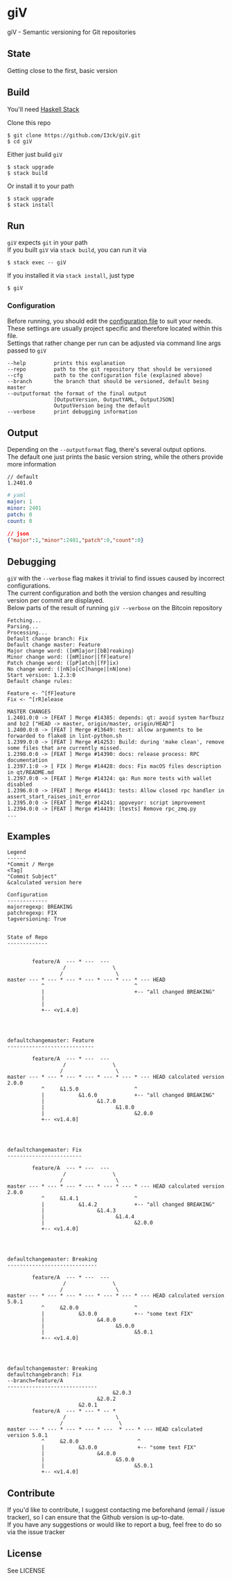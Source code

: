 giV
===

giV - Semantic versioning for Git repositories



State
-----

Getting close to the first, basic version



Build
-----

You'll need [Haskell Stack](https://haskell-lang.org/get-started)  

Clone this repo  
```
$ git clone https://github.com/I3ck/giV.git  
$ cd giV  
```

Either just build `giV`  
```
$ stack upgrade  
$ stack build  
```  

Or install it to your path
```
$ stack upgrade  
$ stack install  
```  



Run
---

`giV` expects `git` in your path  
If you built `giV` via `stack build`, you can run it via  
```
$ stack exec -- giV
```

If you installed it via `stack install`, just type  
```
$ giV
```



### Configuration

Before running, you should edit the [configuration file](giVcfg.yaml) to suit your needs.  
These settings are usually project specific and therefore located within this file.  
Settings that rather change per run can be adjusted via command line args passed to `giV`
```
--help         prints this explanation
--repo         path to the git repository that should be versioned
--cfg          path to the configuration file (explained above)
--branch       the branch that should be versioned, default being master
--outputformat the format of the final output
               [OutputVersion, OutputYAML, OutputJSON]
               OutputVersion being the default
--verbose      print debugging information
```


Output
------

Depending on the `--outputformat` flag, there's several output options.  
The default one just prints the basic version string, while the others provide more information
```
// default
1.2401.0
```
```yaml
# yaml
major: 1
minor: 2401
patch: 0
count: 0
```

```json
// json
{"major":1,"minor":2401,"patch":0,"count":0}
```

Debugging
---------

`giV` with the `--verbose` flag makes it trivial to find issues caused by incorrect configurations.  
The current configuration and both the version changes and resulting version per commit are displayed.  
Below parts of the result of running `giV --verbose` on the Bitcoin repository  

```
Fetching...
Parsing...
Processing...
Default change branch: Fix
Default change master: Feature
Major change word: ([mM]ajor|[bB]reaking)
Minor change word: ([mM]inor|[fF]eature)
Patch change word: ([pP]atch|[fF]ix)
No change word: ([nN]o[cC]hange|[nN]one)
Start version: 1.2.3:0
Default change rules:

Feature <- ^[fF]eature
Fix <- ^[rR]elease

MASTER CHANGES
1.2401.0:0 -> [FEAT ] Merge #14385: depends: qt: avoid system harfbuzz and bz2 ["HEAD -> master, origin/master, origin/HEAD"]
1.2400.0:0 -> [FEAT ] Merge #13649: test: allow arguments to be forwarded to flake8 in lint-python.sh
1.2399.0:0 -> [FEAT ] Merge #14253: Build: during 'make clean', remove some files that are currently missed.
1.2398.0:0 -> [FEAT ] Merge #14390: docs: release process: RPC documentation
1.2397.1:0 -> [ FIX ] Merge #14428: docs: Fix macOS files description in qt/README.md
1.2397.0:0 -> [FEAT ] Merge #14324: qa: Run more tests with wallet disabled
1.2396.0:0 -> [FEAT ] Merge #14413: tests: Allow closed rpc handler in assert_start_raises_init_error
1.2395.0:0 -> [FEAT ] Merge #14241: appveyor: script improvement
1.2394.0:0 -> [FEAT ] Merge #14419: [tests] Remove rpc_zmq.py
...
```


Examples
--------

```
Legend
------
*Commit / Merge
<Tag]
"Commit Subject"
&calculated version here

Configuration
-------------
majorregexp: BREAKING
patchregexp: FIX
tagversioning: True


State of Repo
-------------


        feature/A  --- * ---  ---
                  /               \
                 /                 \
master --- * --- * --- * --- * --- * --- * --- HEAD
           ^                             ^
           |                             +-- "all changed BREAKING"
           |
           |
           +-- <v1.4.0]




defaultchangemaster: Feature
----------------------------

        feature/A  --- * ---  ---
                  /               \
                 /                 \
master --- * --- * --- * --- * --- * --- * --- HEAD calculated version 2.0.0
           ^     &1.5.0                  ^
           |           &1.6.0            +-- "all changed BREAKING"
           |                 &1.7.0
           |                       &1.8.0
           |                             &2.0.0
           +-- <v1.4.0]




defaultchangemaster: Fix
------------------------

        feature/A  --- * ---  ---
                  /               \
                 /                 \
master --- * --- * --- * --- * --- * --- * --- HEAD calculated version 2.0.0
           ^     &1.4.1                  ^
           |           &1.4.2            +-- "all changed BREAKING"
           |                 &1.4.3
           |                       &1.4.4
           |                             &2.0.0
           +-- <v1.4.0]




defaultchangemaster: Breaking
-----------------------------

        feature/A  --- * ---  ---
                  /               \
                 /                 \
master --- * --- * --- * --- * --- * --- * --- HEAD calculated version 5.0.1
           ^     &2.0.0                  ^
           |           &3.0.0            +-- "some text FIX"
           |                 &4.0.0
           |                       &5.0.0
           |                             &5.0.1
           +-- <v1.4.0]




defaultchangemaster: Breaking
defaultchangebranch: Fix
--branch=feature/A
-----------------------------
                                  &2.0.3
                             &2.0.2
                       &2.0.1
        feature/A  --- * --- * -- *
                  /                \
                 /                  \
master --- * --- * --- * --- * ---  * --- * --- HEAD calculated version 5.0.1
           ^     &2.0.0                   ^
           |           &3.0.0             +-- "some text FIX"
           |                 &4.0.0
           |                       &5.0.0
           |                             &5.0.1
           +-- <v1.4.0]
```


Contribute
----------
If you'd like to contribute, I suggest contacting me beforehand (email / issue tracker), so I can ensure that the Github version is up-to-date.  
If you have any suggestions or would like to report a bug, feel free to do so via the issue tracker


License
-------
See LICENSE
